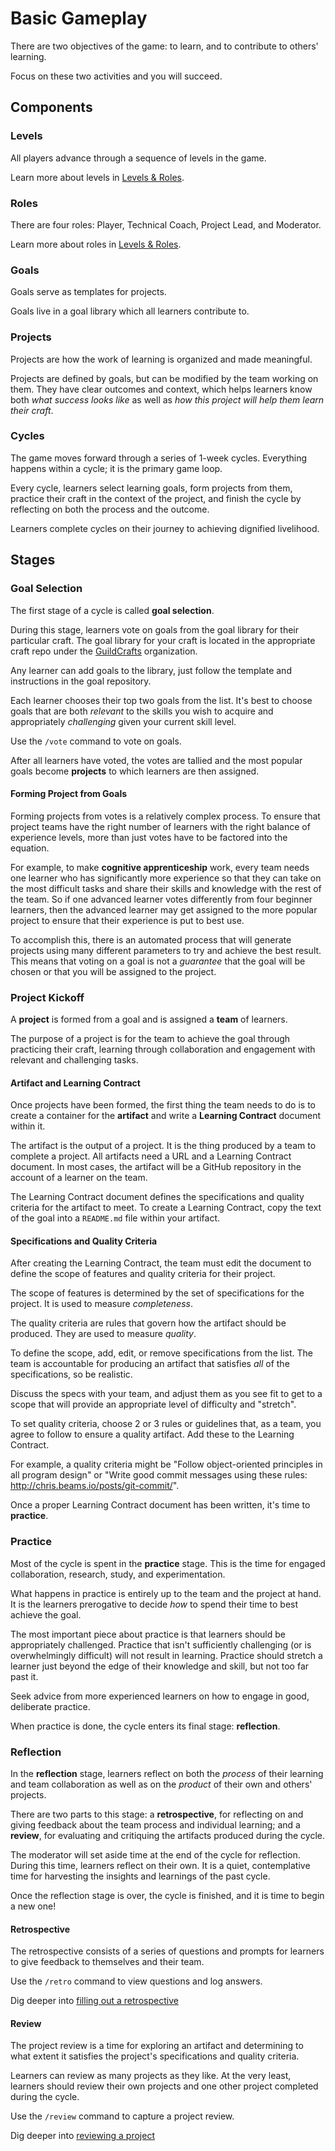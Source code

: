 # Basic Gameplay

There are two objectives of the game: to learn, and to contribute to others' learning.

Focus on these two activities and you will succeed.

## Components

### Levels

All players advance through a sequence of levels in the game.

Learn more about levels in [Levels & Roles][levels-roles].

### Roles

There are four roles: Player, Technical Coach, Project Lead, and Moderator.

Learn more about roles in [Levels & Roles][levels-roles].

### Goals

Goals serve as templates for projects.

Goals live in a goal library which all learners contribute to.

### Projects

Projects are how the work of learning is organized and made meaningful.

Projects are defined by goals, but can be modified by the team working on them. They have clear outcomes and context, which helps learners know both _what success looks like_ as well as _how this project will help them learn their craft_.

### Cycles

The game moves forward through a series of 1-week cycles. Everything happens within a cycle; it is the primary game loop.

Every cycle, learners select learning goals, form projects from them, practice their craft in the context of the project, and finish the cycle by reflecting on both the process and the outcome.

Learners complete cycles on their journey to achieving dignified livelihood.

## Stages

### Goal Selection

The first stage of a cycle is called **goal selection**.

During this stage, learners vote on goals from the goal library for their particular craft. The goal library for your craft is located in the appropriate craft repo under the [GuildCrafts][guildcrafts] organization.

Any learner can add goals to the library, just follow the template and instructions in the goal repository.

Each learner chooses their top two goals from the list. It's best to choose goals that are both _relevant_ to the skills you wish to acquire and appropriately _challenging_ given your current skill level.

Use the `/vote` command to vote on goals.

After all learners have voted, the votes are tallied and the most popular goals become **projects** to which learners are then assigned.

#### Forming Project from Goals

Forming projects from votes is a relatively complex process. To ensure that project teams have the right number of learners with the right balance of experience levels, more than just votes have to be factored into the equation.

For example, to make **cognitive apprenticeship** work, every team needs one learner who has significantly more experience so that they can take on the most difficult tasks and share their skills and knowledge with the rest of the team. So if one advanced learner votes differently from four beginner learners, then the advanced learner may get assigned to the more popular project to ensure that their experience is put to best use.

To accomplish this, there is an automated process that will generate projects using many different parameters to try and achieve the best result. This means that voting on a goal is not a _guarantee_ that the goal will be chosen or that you will be assigned to the project.

### Project Kickoff

A **project** is formed from a goal and is assigned a **team** of learners.

The purpose of a project is for the team to achieve the goal through practicing their craft, learning through collaboration and engagement with relevant and challenging tasks.

#### Artifact and Learning Contract

Once projects have been formed, the first thing the team needs to do is to create a container for the **artifact** and write a **Learning Contract** document within it.

The artifact is the output of a project. It is the thing produced by a team to complete a project. All artifacts need a URL and a Learning Contract document. In most cases, the artifact will be a GitHub repository in the account of a learner on the team.

The Learning Contract document defines the specifications and quality criteria for the artifact to meet. To create a Learning Contract, copy the text of the goal into a `README.md` file within your artifact.

#### Specifications and Quality Criteria

After creating the Learning Contract, the team must edit the document to define the scope of features and quality criteria for their project.

The scope of features is determined by the set of specifications for the project. It is used to measure _completeness_.

The quality criteria are rules that govern how the artifact should be produced. They are used to measure _quality_.

To define the scope, add, edit, or remove specifications from the list. The team is accountable for producing an artifact that satisfies _all_ of the specifications, so be realistic.

Discuss the specs with your team, and adjust them as you see fit to get to a scope that will provide an appropriate level of difficulty and "stretch".

To set quality criteria, choose 2 or 3 rules or guidelines that, as a team, you agree to follow to ensure a quality artifact. Add these to the Learning Contract.

For example, a quality criteria might be "Follow object-oriented principles in all program design" or "Write good commit messages using these rules: http://chris.beams.io/posts/git-commit/".

Once a proper Learning Contract document has been written, it's time to **practice**.

### Practice

Most of the cycle is spent in the **practice** stage. This is the time for engaged collaboration, research, study, and experimentation.

What happens in practice is entirely up to the team and the project at hand. It is the learners prerogative to decide _how_ to spend their time to best achieve the goal.

The most important piece about practice is that learners should be appropriately challenged. Practice that isn't sufficiently challenging (or is overwhelmingly difficult) will not result in learning. Practice should stretch a learner just beyond the edge of their knowledge and skill, but not too far past it.

Seek advice from more experienced learners on how to engage in good, deliberate practice.

When practice is done, the cycle enters its final stage: **reflection**.

### Reflection

In the **reflection** stage, learners reflect on both the _process_ of their learning and team collaboration as well as on the _product_ of their own and others' projects.

There are two parts to this stage: a **retrospective**, for reflecting on and giving feedback about the team process and individual learning; and a **review**, for evaluating and critiquing the artifacts produced during the cycle.

The moderator will set aside time at the end of the cycle for reflection. During this time, learners reflect on their own. It is a quiet, contemplative time for harvesting the insights and learnings of the past cycle.

Once the reflection stage is over, the cycle is finished, and it is time to begin a new one!

#### Retrospective

The retrospective consists of a series of questions and prompts for learners to give feedback to themselves and their team.

Use the `/retro` command to view questions and log answers.

Dig deeper into [filling out a retrospective](Learning_Guide/Retrospectives.md)

#### Review

The project review is a time for exploring an artifact and determining to what extent it satisfies the project's specifications and quality criteria.

Learners can review as many projects as they like. At the very least, learners should review their own projects and one other project completed during the cycle.

Use the `/review` command to capture a project review.

Dig deeper into [reviewing a project](Learning_Guide/Review.md)


[guildcrafts]: http://github.com/GuildCrafts
[levels-roles]: ./Levels_and_Roles.md
